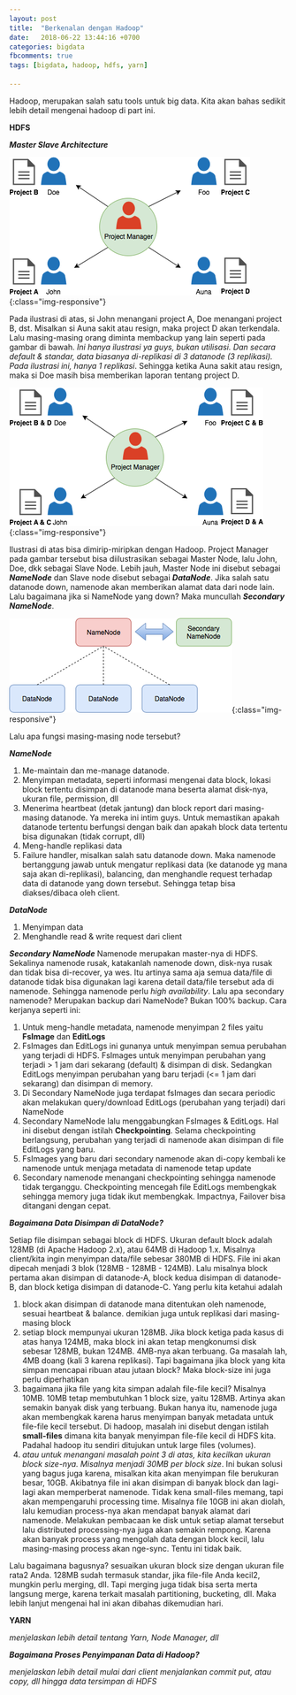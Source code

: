 ```yaml
---
layout: post
title:  "Berkenalan dengan Hadoop"
date:   2018-06-22 13:44:16 +0700
categories: bigdata
fbcomments: true
tags: [bigdata, hadoop, hdfs, yarn]

---
```


Hadoop, merupakan salah satu tools untuk big data. Kita akan bahas sedikit lebih detail mengenai hadoop di part ini.

**HDFS**

***Master Slave Architecture***

![hadoop architecture ilustration](/images/hadoop-architecture-ilustration-1.png){:class="img-responsive"}

Pada ilustrasi di atas, si John menangani project A, Doe menangani project B, dst. Misalkan si Auna sakit atau resign, maka <!--more-->project D akan terkendala. Lalu masing-masing orang diminta membackup yang lain seperti pada gambar di bawah. *Ini hanya ilustrasi ya guys, bukan utilisasi. Dan secara default & standar, data biasanya di-replikasi di 3 datanode (3 replikasi). Pada ilustrasi ini, hanya 1 replikasi*. Sehingga ketika Auna sakit atau resign, maka si Doe masih bisa memberikan laporan tentang project D.

![hadoop architecture ilustration](/images/hadoop-architecture-ilustration-2.png){:class="img-responsive"}

Ilustrasi di atas bisa dimirip-miripkan dengan Hadoop. Project Manager pada gambar tersebut bisa diilustrasikan sebagai Master Node, lalu John, Doe, dkk sebagai Slave Node. Lebih jauh, Master Node ini disebut sebagai ***NameNode*** dan Slave node disebut sebagai ***DataNode***. Jika salah satu datanode down, namenode akan memberikan alamat data dari node lain. Lalu bagaimana jika si NameNode yang down? Maka muncullah ***Secondary NameNode***. 

![hadoop architecture](/images/hadoop-architecture-1.png){:class="img-responsive"}

Lalu apa fungsi masing-masing node tersebut?

***NameNode***
1.	Me-maintain dan me-manage datanode. 
2.	Menyimpan metadata, seperti informasi mengenai data block, lokasi block tertentu disimpan di datanode mana beserta alamat disk-nya, ukuran file, permission, dll
3.	Menerima heartbeat (detak jantung) dan block report dari masing-masing datanode. Ya mereka ini intim guys. Untuk memastikan apakah datanode tertentu berfungsi dengan baik dan apakah block data tertentu bisa digunakan (tidak corrupt, dll)
4.	Meng-handle replikasi data
5.	Failure handler, misalkan salah satu datanode down. Maka namenode bertanggung jawab untuk mengatur replikasi data (ke datanode yg mana saja akan di-replikasi), balancing, dan menghandle request terhadap data di datanode yang down tersebut. Sehingga tetap bisa diakses/dibaca oleh client.

***DataNode***
1.	Menyimpan data
2.	Menghandle read & write request dari client

***Secondary NameNode***
Namenode merupakan master-nya di HDFS. Sekalinya namenode rusak, katakanlah namenode down, disk-nya rusak dan tidak bisa di-recover, ya wes. Itu artinya sama aja semua data/file di datanode tidak bisa digunakan lagi karena detail data/file tersebut ada di namenode. Sehingga namenode perlu *high availability*. Lalu apa secondary namenode? Merupakan backup dari NameNode? Bukan 100% backup. Cara kerjanya seperti ini:
1.	Untuk meng-handle metadata, namenode menyimpan 2 files yaitu **FsImage** dan **EditLogs**
2.	FsImages dan EditLogs ini gunanya untuk menyimpan semua perubahan yang terjadi di HDFS. FsImages untuk menyimpan perubahan yang terjadi > 1 jam dari sekarang (default) & disimpan di disk. Sedangkan EditLogs menyimpan perubahan yang baru terjadi (<= 1 jam dari sekarang) dan disimpan di memory.
3.	Di Secondary NameNode juga terdapat fsImages dan secara periodic akan melakukan query/download EditLogs (perubahan yang terjadi) dari NameNode
4.	Secondary NameNode lalu menggabungkan FsImages & EditLogs. Hal ini disebut dengan istilah **Checkpointing**. Selama checkpointing berlangsung, perubahan yang terjadi di namenode akan disimpan di file EditLogs yang baru.
3.	FsImages yang baru dari secondary namenode akan di-copy kembali ke namenode untuk menjaga metadata di namenode tetap update
4.	Secondary namenode menangani checkpointing sehingga namenode tidak terganggu. Checkpointing mencegah file EditLogs membengkak sehingga memory juga tidak ikut membengkak. Impactnya, Failover bisa ditangani dengan cepat.

***Bagaimana Data Disimpan di DataNode?***

Setiap file disimpan sebagai block di HDFS. Ukuran default block adalah 128MB (di Apache Hadoop 2.x), atau 64MB di Hadoop 1.x. Misalnya client/kita ingin menyimpan data/file sebesar 380MB di HDFS. File ini akan dipecah menjadi 3 blok (128MB - 128MB - 124MB). Lalu misalnya block pertama akan disimpan di datanode-A, block kedua disimpan di datanode-B, dan block ketiga disimpan di datanode-C. Yang perlu kita ketahui adalah 
1.	block akan disimpan di datanode mana ditentukan oleh namenode, sesuai heartbeat & balance. demikian juga untuk replikasi dari masing-masing block
2.	setiap block mempunyai ukuran 128MB. Jika block ketiga pada kasus di atas hanya 124MB, maka block ini akan tetap mengkonumsi disk sebesar 128MB, bukan 124MB. 4MB-nya akan terbuang. Ga masalah lah, 4MB doang (kali 3 karena replikasi). Tapi bagaimana jika block yang kita simpan mencapai ribuan atau jutaan block? Maka block-size ini juga perlu diperhatikan
3.	bagaimana jika file yang kita simpan adalah file-file kecil? Misalnya 10MB. 10MB tetap membutuhkan 1 block size, yaitu 128MB. Artinya akan semakin banyak disk yang terbuang. Bukan hanya itu, namenode juga akan membengkak karena harus menyimpan banyak metadata untuk file-file kecil tersebut. Di hadoop, masalah ini disebut dengan istilah **small-files** dimana kita banyak menyimpan file-file kecil di HDFS kita. Padahal hadoop itu sendiri ditujukan untuk large files (volumes).
4.	*atau untuk menangani masalah point 3 di atas, kita kecilkan ukuran block size-nya. Misalnya menjadi 30MB per block size*. Ini bukan solusi yang bagus juga karena, misalkan kita akan menyimpan file berukuran besar, 10GB. Akibatnya file ini akan disimpan di banyak block dan lagi-lagi akan memperberat namenode. Tidak kena small-files memang, tapi akan mempengaruhi processing time. Misalnya file 10GB ini akan diolah, lalu kemudian process-nya akan mendapat banyak alamat dari namenode. Melakukan pembacaan ke disk untuk setiap alamat tersebut lalu distributed processing-nya juga akan semakin rempong. Karena akan banyak process yang mengolah data dengan block kecil, lalu masing-masing process akan nge-sync. Tentu ini tidak baik.

Lalu bagaimana bagusnya? sesuaikan ukuran block size dengan ukuran file rata2 Anda. 128MB sudah termasuk standar, jika file-file Anda kecil2, mungkin perlu merging, dll. Tapi merging juga tidak bisa serta merta langsung merge, karena terkait masalah partitioning, bucketing, dll. Maka lebih lanjut mengenai hal ini akan dibahas dikemudian hari.

**YARN**

*menjelaskan lebih detail tentang Yarn, Node Manager, dll*

***Bagaimana Proses Penyimpanan Data di Hadoop?***

*menjelaskan lebih detail mulai dari client menjalankan commit put, atau copy, dll hingga data tersimpan di HDFS*

